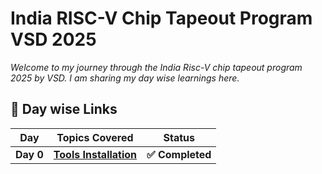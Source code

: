 # India RISC-V Chip Tapeout Program VSD 2025

_Welcome to my journey through the India Risc-V chip tapeout program 2025 by VSD. I am sharing my day wise learnings here._


## 🔽 Day wise Links

| Day  | Topics Covered | Status |
|---|---|---|
| **Day 0** | [**Tools Installation**](DAY0/README.md) | **✅ Completed** |
